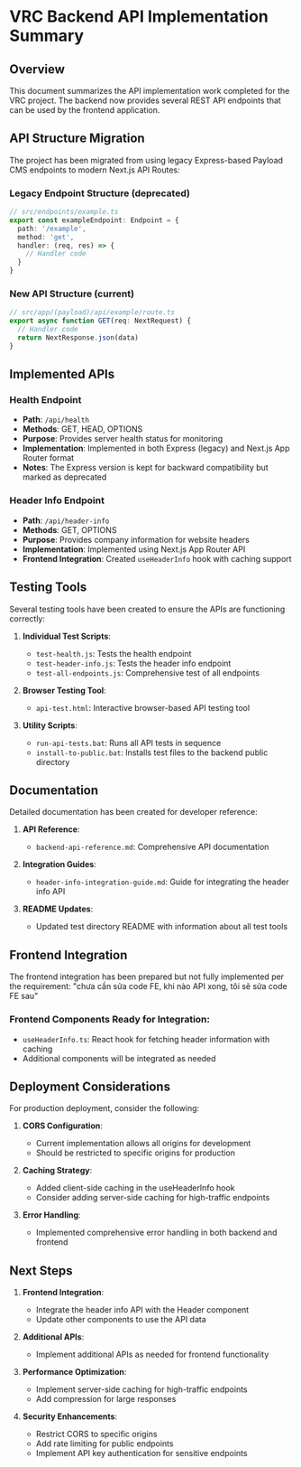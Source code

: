 # VRC Backend API Implementation Summary

## Overview

This document summarizes the API implementation work completed for the VRC project. The backend now provides several REST API endpoints that can be used by the frontend application.

## API Structure Migration

The project has been migrated from using legacy Express-based Payload CMS endpoints to modern Next.js API Routes:

### Legacy Endpoint Structure (deprecated)
```typescript
// src/endpoints/example.ts
export const exampleEndpoint: Endpoint = {
  path: '/example',
  method: 'get',
  handler: (req, res) => {
    // Handler code
  }
}
```

### New API Structure (current)
```typescript
// src/app/(payload)/api/example/route.ts
export async function GET(req: NextRequest) {
  // Handler code
  return NextResponse.json(data)
}
```

## Implemented APIs

### Health Endpoint
- **Path**: `/api/health`
- **Methods**: GET, HEAD, OPTIONS
- **Purpose**: Provides server health status for monitoring
- **Implementation**: Implemented in both Express (legacy) and Next.js App Router format
- **Notes**: The Express version is kept for backward compatibility but marked as deprecated

### Header Info Endpoint
- **Path**: `/api/header-info`
- **Methods**: GET, OPTIONS
- **Purpose**: Provides company information for website headers
- **Implementation**: Implemented using Next.js App Router API
- **Frontend Integration**: Created `useHeaderInfo` hook with caching support

## Testing Tools

Several testing tools have been created to ensure the APIs are functioning correctly:

1. **Individual Test Scripts**:
   - `test-health.js`: Tests the health endpoint
   - `test-header-info.js`: Tests the header info endpoint
   - `test-all-endpoints.js`: Comprehensive test of all endpoints

2. **Browser Testing Tool**:
   - `api-test.html`: Interactive browser-based API testing tool

3. **Utility Scripts**:
   - `run-api-tests.bat`: Runs all API tests in sequence
   - `install-to-public.bat`: Installs test files to the backend public directory

## Documentation

Detailed documentation has been created for developer reference:

1. **API Reference**:
   - `backend-api-reference.md`: Comprehensive API documentation

2. **Integration Guides**:
   - `header-info-integration-guide.md`: Guide for integrating the header info API

3. **README Updates**:
   - Updated test directory README with information about all test tools

## Frontend Integration

The frontend integration has been prepared but not fully implemented per the requirement: "chưa cần sửa code FE, khi nào API xong, tôi sẽ sửa code FE sau"

### Frontend Components Ready for Integration:
- `useHeaderInfo.ts`: React hook for fetching header information with caching
- Additional components will be integrated as needed

## Deployment Considerations

For production deployment, consider the following:

1. **CORS Configuration**:
   - Current implementation allows all origins for development
   - Should be restricted to specific origins for production

2. **Caching Strategy**:
   - Added client-side caching in the useHeaderInfo hook
   - Consider adding server-side caching for high-traffic endpoints

3. **Error Handling**:
   - Implemented comprehensive error handling in both backend and frontend

## Next Steps

1. **Frontend Integration**:
   - Integrate the header info API with the Header component
   - Update other components to use the API data

2. **Additional APIs**:
   - Implement additional APIs as needed for frontend functionality

3. **Performance Optimization**:
   - Implement server-side caching for high-traffic endpoints
   - Add compression for large responses

4. **Security Enhancements**:
   - Restrict CORS to specific origins
   - Add rate limiting for public endpoints
   - Implement API key authentication for sensitive endpoints
